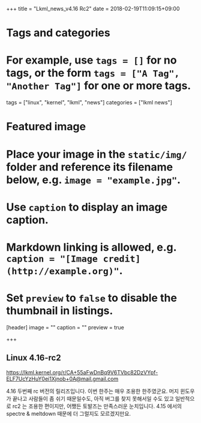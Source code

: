 +++
title = "Lkml_news_v4.16 Rc2"
date = 2018-02-19T11:09:15+09:00

# Tags and categories
# For example, use `tags = []` for no tags, or the form `tags = ["A Tag", "Another Tag"]` for one or more tags.
tags = ["linux", "kernel", "lkml", "news"]
categories = ["lkml news"]

# Featured image
# Place your image in the `static/img/` folder and reference its filename below, e.g. `image = "example.jpg"`.
# Use `caption` to display an image caption.
#   Markdown linking is allowed, e.g. `caption = "[Image credit](http://example.org)"`.
# Set `preview` to `false` to disable the thumbnail in listings.
[header]
image = ""
caption = ""
preview = true

+++

Linux 4.16-rc2
--------------

https://lkml.kernel.org/r/CA+55aFwDnBq9V6TVbc82DzVYpf-ELF7UcYzHuY0ei1Xjnob+0A@mail.gmail.com

4.16 두번째 rc 버전의 릴리즈입니다.  이번 한주는 매우 조용한 한주였군요.  머지
윈도우가 끝나고 사람들이 좀 쉬기 때문일수도, 아직 버그를 찾지 못해서일 수도
있고 일반적으로 rc2 는 조용한 편이지만, 어쨌든 토발즈는 만족스러운 눈치입니다.
4.15 에서의 spectre & meltdown 때문에 더 그럴지도 모르겠지만요.
